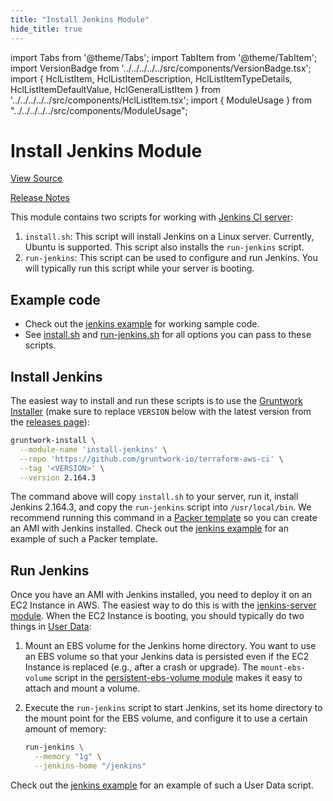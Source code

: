 ```yaml
---
title: "Install Jenkins Module"
hide_title: true
---
```


import Tabs from '@theme/Tabs';
import TabItem from '@theme/TabItem';
import VersionBadge from '../../../../../src/components/VersionBadge.tsx';
import { HclListItem, HclListItemDescription, HclListItemTypeDetails, HclListItemDefaultValue, HclGeneralListItem } from '../../../../../src/components/HclListItem.tsx';
import { ModuleUsage } from "../../../../../src/components/ModuleUsage";

<VersionBadge repoTitle="CI Modules" version="0.59.5" lastModifiedVersion="0.58.0"/>

# Install Jenkins Module

<a href="https://github.com/gruntwork-io/terraform-aws-ci/tree/v0.59.5/modules/install-jenkins" className="link-button" title="View the source code for this module in GitHub.">View Source</a>

<a href="https://github.com/gruntwork-io/terraform-aws-ci/releases/tag/v0.58.0" className="link-button" title="Release notes for only versions which impacted this module.">Release Notes</a>

This module contains two scripts for working with [Jenkins CI server](https://jenkins.io):

1.  `install.sh`: This script will install Jenkins on a Linux server. Currently, Ubuntu is supported.
    This script also installs the `run-jenkins` script.
2.  `run-jenkins`: This script can be used to configure and run Jenkins. You will typically run this script while your
    server is booting.

## Example code

*   Check out the [jenkins example](https://github.com/gruntwork-io/terraform-aws-ci/tree/v0.59.5/examples/jenkins) for working sample code.
*   See [install.sh](https://github.com/gruntwork-io/terraform-aws-ci/tree/v0.59.5/modules/install-jenkins/install.sh) and [run-jenkins.sh](https://github.com/gruntwork-io/terraform-aws-ci/tree/v0.59.5/modules/install-jenkins/run-jenkins) for all options you can pass to these scripts.

## Install Jenkins

The easiest way to install and run these scripts is to use the [Gruntwork
Installer](https://github.com/gruntwork-io/gruntwork-installer) (make sure to replace `VERSION` below with the latest
version from the [releases page](https://github.com/gruntwork-io/terraform-aws-ci/releases)):

```bash
gruntwork-install \
  --module-name 'install-jenkins' \
  --repo 'https://github.com/gruntwork-io/terraform-aws-ci' \
  --tag '<VERSION>' \
  --version 2.164.3
```

The command above will copy `install.sh` to your server, run it, install Jenkins 2.164.3, and copy the `run-jenkins`
script into `/usr/local/bin`. We recommend running this command in a [Packer template](https://www.packer.io/) so you
can create an AMI with Jenkins installed. Check out the [jenkins example](https://github.com/gruntwork-io/terraform-aws-ci/tree/v0.59.5/examples/jenkins) for an example of such a
Packer template.

## Run Jenkins

Once you have an AMI with Jenkins installed, you need to deploy it on an EC2 Instance in AWS. The easiest way to do
this is with the [jenkins-server module](https://github.com/gruntwork-io/terraform-aws-ci/tree/v0.59.5/modules/jenkins-server). When the EC2 Instance is booting, you should
typically do two things in [User Data](https://docs.aws.amazon.com/AWSEC2/latest/UserGuide/user-data.html):

1.  Mount an EBS volume for the Jenkins home directory. You want to use an EBS volume so that your Jenkins data is
    persisted even if the EC2 Instance is replaced (e.g., after a crash or upgrade). The `mount-ebs-volume` script in the
    [persistent-ebs-volume module](https://github.com/gruntwork-io/terraform-aws-server/tree/main/modules/persistent-ebs-volume)
    makes it easy to attach and mount a volume.

2.  Execute the `run-jenkins` script to start Jenkins, set its home directory to the mount point for the EBS volume,
    and configure it to use a certain amount of memory:

    ```bash
    run-jenkins \
      --memory "1g" \
      --jenkins-home "/jenkins"
    ```

Check out the [jenkins example](https://github.com/gruntwork-io/terraform-aws-ci/tree/v0.59.5/examples/jenkins) for an example of such a User Data script.

<!-- ##DOCS-SOURCER-START
{
  "originalSources": [
    "https://github.com/gruntwork-io/terraform-aws-ci/tree/v0.59.5/modules/install-jenkins/readme.md",
    "https://github.com/gruntwork-io/terraform-aws-ci/tree/v0.59.5/modules/install-jenkins/variables.tf",
    "https://github.com/gruntwork-io/terraform-aws-ci/tree/v0.59.5/modules/install-jenkins/outputs.tf"
  ],
  "sourcePlugin": "module-catalog-api",
  "hash": "5aebfffc3a0503957595ad56bee3609f"
}
##DOCS-SOURCER-END -->
